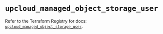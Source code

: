 # `upcloud_managed_object_storage_user`

Refer to the Terraform Registry for docs: [`upcloud_managed_object_storage_user`](https://registry.terraform.io/providers/upcloudltd/upcloud/5.30.0/docs/resources/managed_object_storage_user).
